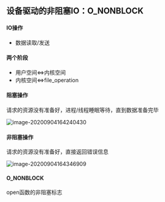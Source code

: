 ## 设备驱动的非阻塞IO：O_NONBLOCK

#### IO操作

- 数据读取/发送

#### 两个阶段

- 用户空间<=>内核空间
- 内核空间<=>file_operation

#### 阻塞操作

请求的资源没有准备好，进程/线程睡眠等待，直到数据准备完毕

![image-20200904164240430](C:\Users\admin\AppData\Roaming\Typora\typora-user-images\image-20200904164240430.png)

#### 非阻塞操作

请求的资源没有准备好，直接返回错误信息

![image-20200904164346909](C:\Users\admin\AppData\Roaming\Typora\typora-user-images\image-20200904164346909.png)

#### O_NONBLOCK

open函数的非阻塞标志